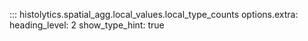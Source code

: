 ::: histolytics.spatial_agg.local_values.local_type_counts
    options.extra:
      heading_level: 2
      show_type_hint: true
